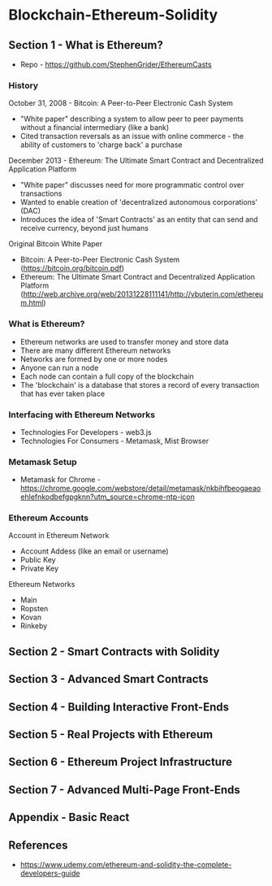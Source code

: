# Blockchain-Ethereum-Solidity

## Section 1 - What is Ethereum?

- Repo - https://github.com/StephenGrider/EthereumCasts

### History

October 31, 2008 - Bitcoin: A Peer-to-Peer Electronic Cash System
- "White paper" describing a system to allow peer to peer payments without a financial intermediary (like a bank)
- Cited transaction reversals as an issue with online commerce - the ability of customers to 'charge back' a purchase

December 2013 - Ethereum: The Ultimate Smart Contract and Decentralized Application Platform
- "White paper" discusses need for more programmatic control over transactions
- Wanted to enable creation of 'decentralized autonomous corporations' (DAC)
- Introduces the idea of 'Smart Contracts' as an entity that can send and receive currency, beyond just humans

Original Bitcoin White Paper
- Bitcoin: A Peer-to-Peer Electronic Cash System (https://bitcoin.org/bitcoin.pdf)
- Ethereum: The Ultimate Smart Contract and Decentralized Application Platform (http://web.archive.org/web/20131228111141/http://vbuterin.com/ethereum.html)

### What is Ethereum?

- Ethereum networks are used to transfer money and store data
- There are many different Ethereum networks
- Networks are formed by one or more nodes
- Anyone can run a node
- Each node can contain a full copy of the blockchain
- The 'blockchain' is a database that stores a record of every transaction that has ever taken place

### Interfacing with Ethereum Networks

- Technologies For Developers -  web3.js
- Technologies For Consumers - Metamask, Mist Browser

### Metamask Setup

- Metamask for Chrome - https://chrome.google.com/webstore/detail/metamask/nkbihfbeogaeaoehlefnkodbefgpgknn?utm_source=chrome-ntp-icon

### Ethereum Accounts

Account in Ethereum Network
- Account Addess (like an email or username)
- Public Key 
- Private Key 

Ethereum Networks
- Main
- Ropsten
- Kovan
- Rinkeby


## Section 2 - Smart Contracts with Solidity

## Section 3 - Advanced Smart Contracts

## Section 4 - Building Interactive Front-Ends

## Section 5 - Real Projects with Ethereum

## Section 6 - Ethereum Project Infrastructure

## Section 7 - Advanced Multi-Page Front-Ends

## Appendix - Basic React

## References
- https://www.udemy.com/ethereum-and-solidity-the-complete-developers-guide
